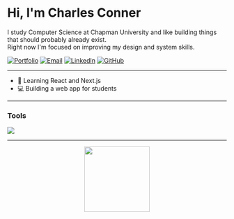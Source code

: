 # Hi, I'm Charles Conner

I study Computer Science at Chapman University and like building things that should probably already exist.  
Right now I'm focused on improving my design and system skills.

[![Portfolio](https://img.shields.io/badge/Website-charlieconner.com-1E90FF?style=flat-square&logo=google-chrome&logoColor=white)](https://charlieconner.com)
[![Email](https://img.shields.io/badge/Email-charlieconner04@gmail.com-EA4335?style=flat-square&logo=gmail&logoColor=white)](mailto:charlieconner04@gmail.com)
[![LinkedIn](https://img.shields.io/badge/LinkedIn-charlescon-0077B5?style=flat-square&logo=linkedin&logoColor=white)](https://linkedin.com/in/charlescon)
[![GitHub](https://img.shields.io/badge/GitHub-charliec2004-181717?style=flat-square&logo=github)](https://github.com/charliec2004)

---

- 🧠 Learning React and Next.js  
- 💻 Building a web app for students  

---

### Tools
<p align="left">
  <img src="https://skillicons.dev/icons?i=react,nextjs,nodejs,ts,js,py,cpp,java,mysql,sqlite,linux,aws,git,figma,vscode" />
</p>

---

<p align="center">
  <img src="https://github-readme-stats.vercel.app/api/top-langs/?username=charliec2004&layout=compact&theme=transparent&hide_border=true" height="150"/>
</p>
